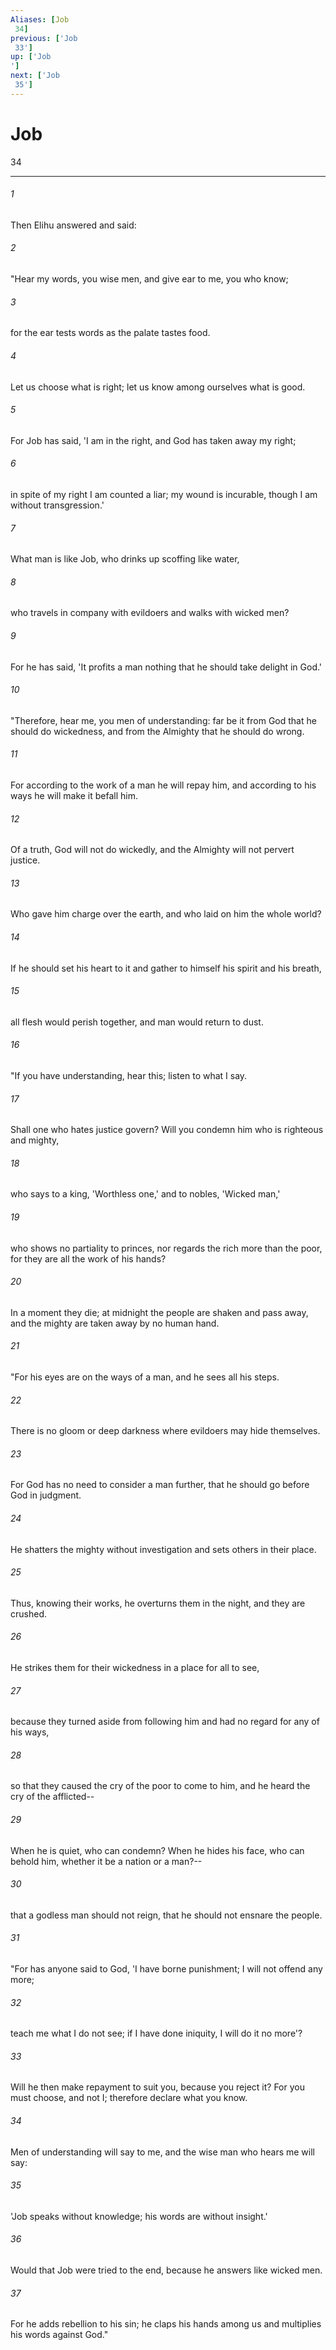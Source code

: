 ```yaml
---
Aliases: [Job 34]
previous: ['Job 33']
up: ['Job']
next: ['Job 35']
---
```

# Job 34

***
 

###### 1 
Then Elihu answered and said:  

###### 2 
"Hear my words, you wise men,  and give ear to me, you who know;   

###### 3 
for the ear tests words  as the palate tastes food.   

###### 4 
Let us choose what is right;  let us know among ourselves what is good.   

###### 5 
For Job has said, 'I am in the right,  and God has taken away my right;   

###### 6 
in spite of my right I am counted a liar;  my wound is incurable, though I am without transgression.'   

###### 7 
What man is like Job,  who drinks up scoffing like water,   

###### 8 
who travels in company with evildoers  and walks with wicked men?   

###### 9 
For he has said, 'It profits a man nothing  that he should take delight in God.'  

###### 10 
"Therefore, hear me, you men of understanding:  far be it from God that he should do wickedness,  and from the Almighty that he should do wrong.   

###### 11 
For according to the work of a man he will repay him,  and according to his ways he will make it befall him.   

###### 12 
Of a truth, God will not do wickedly,  and the Almighty will not pervert justice.   

###### 13 
Who gave him charge over the earth,  and who laid on him the whole world?   

###### 14 
If he should set his heart to it  and gather to himself his spirit and his breath,   

###### 15 
all flesh would perish together,  and man would return to dust.  

###### 16 
"If you have understanding, hear this;  listen to what I say.   

###### 17 
Shall one who hates justice govern?  Will you condemn him who is righteous and mighty,   

###### 18 
who says to a king, 'Worthless one,'  and to nobles, 'Wicked man,'   

###### 19 
who shows no partiality to princes,  nor regards the rich more than the poor,  for they are all the work of his hands?   

###### 20 
In a moment they die;  at midnight the people are shaken and pass away,  and the mighty are taken away by no human hand.  

###### 21 
"For his eyes are on the ways of a man,  and he sees all his steps.   

###### 22 
There is no gloom or deep darkness  where evildoers may hide themselves.   

###### 23 
For God has no need to consider a man further,  that he should go before God in judgment.   

###### 24 
He shatters the mighty without investigation  and sets others in their place.   

###### 25 
Thus, knowing their works,  he overturns them in the night, and they are crushed.   

###### 26 
He strikes them for their wickedness  in a place for all to see,   

###### 27 
because they turned aside from following him  and had no regard for any of his ways,   

###### 28 
so that they caused the cry of the poor to come to him,  and he heard the cry of the afflicted--   

###### 29 
When he is quiet, who can condemn?  When he hides his face, who can behold him,  whether it be a nation or a man?--   

###### 30 
that a godless man should not reign,  that he should not ensnare the people.  

###### 31 
"For has anyone said to God,  'I have borne punishment; I will not offend any more;   

###### 32 
teach me what I do not see;  if I have done iniquity, I will do it no more'?   

###### 33 
Will he then make repayment to suit you,  because you reject it?  For you must choose, and not I;  therefore declare what you know.   

###### 34 
Men of understanding will say to me,  and the wise man who hears me will say:   

###### 35 
'Job speaks without knowledge;  his words are without insight.'   

###### 36 
Would that Job were tried to the end,  because he answers like wicked men.   

###### 37 
For he adds rebellion to his sin;  he claps his hands among us  and multiplies his words against God."
